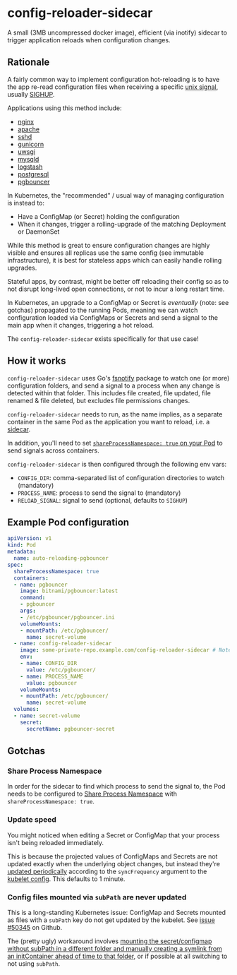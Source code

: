 # config-reloader-sidecar

A small (3MB uncompressed docker image), efficient (via inotify) sidecar to trigger application reloads when configuration changes.

## Rationale

A fairly common way to implement configuration hot-reloading is to have the app re-read configuration files when receiving a specific [unix signal](https://en.wikipedia.org/wiki/Signal_(IPC)), usually [SIGHUP](https://en.wikipedia.org/wiki/SIGHUP).

Applications using this method include:
- [nginx](https://nginx.org/en/docs/control.html)
- [apache](https://httpd.apache.org/docs/2.4/stopping.html#hup)
- [sshd](https://apple.stackexchange.com/questions/88598/how-to-have-sshd-re-read-its-config-file-without-killing-ssh-connections)
- [gunicorn](https://docs.gunicorn.org/en/stable/signals.html)
- [uwsgi](https://uwsgi-docs.readthedocs.io/en/latest/Management.html)
- [mysqld](https://dev.mysql.com/doc/refman/8.0/en/unix-signal-response.html)
- [logstash](https://www.elastic.co/guide/en/logstash/current/reloading-config.html)
- [postgresql](https://www.postgresql.org/docs/current/app-pg-ctl.html)
- [pgbouncer](https://www.pgbouncer.org/usage.html#signals)

In Kubernetes, the "recommended" / usual way of managing configuration is instead to:
- Have a ConfigMap (or Secret) holding the configuration
- When it changes, trigger a rolling-upgrade of the matching Deployment or DaemonSet

While this method is great to ensure configuration changes are highly visible and ensures all replicas use the same config (see immutable infrastructure), it is best for stateless apps which can easily handle rolling upgrades.

Stateful apps, by contrast, might be better off reloading their config so as to not disrupt long-lived open connections, or not to incur a long restart time.

In Kubernetes, an upgrade to a ConfigMap or Secret is _eventually_ (note: see gotchas) propagated to the running Pods, meaning we can watch configuration loaded via ConfigMaps or Secrets and send a signal to the main app when it changes, triggering a hot reload.

The `config-reloader-sidecar` exists specifically for that use case!

## How it works

`config-reloader-sidecar` uses Go's [fsnotify](https://pkg.go.dev/gopkg.in/fsnotify.v1) package to watch one (or more) configuration folders, and send a signal to a process when any change is detected within that folder. This includes file created, file updated, file renamed & file deleted, but excludes file permissions changes.

`config-reloader-sidecar` needs to run, as the name implies, as a separate container in the same Pod as the application you want to reload, i.e. a [sidecar](https://kubernetes.io/docs/concepts/workloads/pods/#using-pods).

In addition, you'll need to set [`shareProcessNamespace: true` on your Pod](https://kubernetes.io/docs/tasks/configure-pod-container/share-process-namespace/) to send signals across containers.

`config-reloader-sidecar` is then configured through the following env vars:
- `CONFIG_DIR`: comma-separated list of configuration directories to watch (mandatory)
- `PROCESS_NAME`: process to send the signal to (mandatory)
- `RELOAD_SIGNAL`: signal to send (optional, defaults to `SIGHUP`)

## Example Pod configuration

```yaml
apiVersion: v1
kind: Pod
metadata:
  name: auto-reloading-pgbouncer
spec:
  shareProcessNamespace: true
  containers:
  - name: pgbouncer
    image: bitnami/pgbouncer:latest
    command:
    - pgbouncer
    args:
    - /etc/pgbouncer/pgbouncer.ini
    volumeMounts:
    - mountPath: /etc/pgbouncer/
      name: secret-volume
  - name: config-reloader-sidecar
    image: some-private-repo.example.com/config-reloader-sidecar # Note: this isn't yet available on the Docker hub!
    env:
    - name: CONFIG_DIR
      value: /etc/pgbouncer/
    - name: PROCESS_NAME
      value: pgbouncer
    volumeMounts:
    - mountPath: /etc/pgbouncer/
      name: secret-volume
  volumes:
  - name: secret-volume
    secret:
      secretName: pgbouncer-secret
```

## Gotchas

### Share Process Namespace

In order for the sidecar to find which process to send the signal to, the Pod needs to be configured to [Share Process Namespace](https://kubernetes.io/docs/tasks/configure-pod-container/share-process-namespace/) with `shareProcessNamespace: true`.

### Update speed

You might noticed when editing a Secret or ConfigMap that your process isn't being reloaded immediately.

This is because the projected values of ConfigMaps and Secrets are not updated exactly when the underlying object changes, but instead they're [updated periodically](https://kubernetes.io/docs/tasks/configure-pod-container/configure-pod-configmap/#mounted-configmaps-are-updated-automatically) according to the `syncFrequency` argument to the [kubelet config](https://kubernetes.io/docs/reference/config-api/kubelet-config.v1beta1/). This defaults to 1 minute.

### Config files mounted via `subPath` are never updated

This is a long-standing Kubernetes issue: ConfigMap and Secrets mounted as files with a `subPath` key do not get updated by the kubelet. See [issue #50345](https://github.com/kubernetes/kubernetes/issues/50345) on Github.

The (pretty ugly) workaround involves [mounting the secret/configmap without subPath in a different folder and manually creating a symlink from an initContainer ahead of time to that folder](https://github.com/kubernetes/kubernetes/issues/50345#issuecomment-400647420), or if possible at all switching to not using `subPath`.
